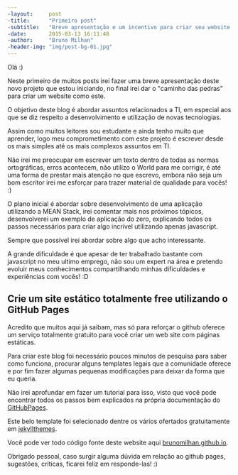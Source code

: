 ```yaml
---
-layout:     post
-title:      "Primeiro post"
-subtitle:   "Breve apresentação e um incentivo para criar seu website totalmente free! :)"
-date:       2015-03-13 16:11:48
-author:     "Bruno Milhan"
-header-img: "img/post-bg-01.jpg"
---
```


Olá :)

Neste primeiro de muitos posts irei fazer uma breve apresentação deste novo projeto que estou iniciando, no final irei dar o "caminho das pedras" para criar um website como este.

O objetivo deste blog é abordar assuntos relacionados a TI, em especial aos que se diz respeito a desenvolvimento e utilização de novas tecnologias.

Assim como muitos leitores sou estudante e ainda tenho muito que aprender, logo meu comprometimento com este projeto é escrever desde os mais simples até os mais complexos assuntos em TI.

Não irei me preocupar em escrever um texto dentro de todas as normas ortográficas, erros acontecem, não utilizo o World para me corrigir, é até uma forma de prestar mais atenção no que escrevo, embora não seja um bom escritor irei me esforçar para trazer material de qualidade para vocês! :)

O plano inicial é abordar sobre desenvolvimento de uma aplicação utilizando a MEAN Stack, irei comentar mais nos próximos tópicos, desenvolverei um exemplo de aplicação do zero, explicando todos os passos necessários para criar algo incrível utilizando apenas javascript.

Sempre que possível irei abordar sobre algo que acho interessante.

A grande dificuldade é que apesar de ter trabalhado bastante com javascript no meu ultimo emprego, não sou um expert na área e pretendo evoluir meus conhecimentos compartilhando minhas dificuldades e experiências com vocês! :D

## Crie um site estático totalmente free utilizando o GitHub Pages ##

Acredito que muitos aqui já saibam, mas só para reforçar o github oferece um serviço totalmente gratuito para você criar um web site com páginas estáticas.

Para criar este blog foi necessário poucos minutos de pesquisa para saber como funciona, procurar alguns templates legais que a comunidade oferece e por fim fazer algumas pequenas modificações para deixar da forma que eu queria.

Não irei aprofundar em fazer um tutorial para isso, visto que você pode encontrar todos os passos bem explicados na própria documentação do [GitHubPages](https://pages.github.com/).

Este belo template foi selecionado dentre os vários ofertados gratuitamente em [jekyllthemes](http://jekyllthemes.org/). 

Você pode ver todo código fonte deste website aqui [brunomilhan.github.io](https://github.com/brunomilhan/brunomilhan.github.io).


Obrigado pessoal, caso surgir alguma dúvida em relação ao github pages, sugestões, críticas, ficarei feliz em responde-las! :)